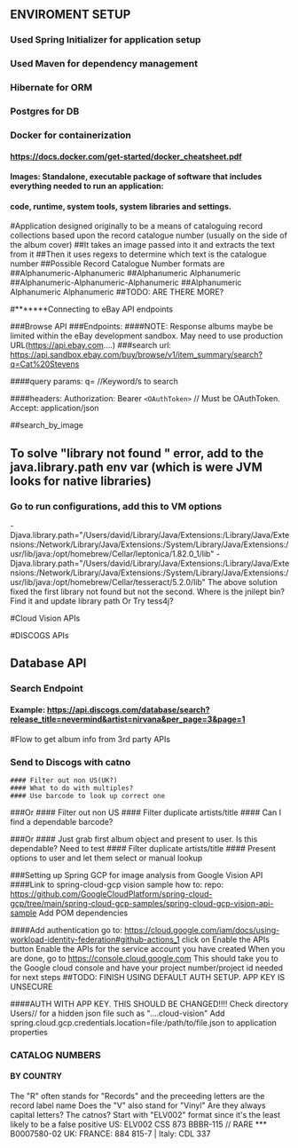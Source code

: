 ## ENVIROMENT SETUP
### Used Spring Initializer for application setup

### Used Maven for dependency management

### Hibernate for ORM

### Postgres for DB

### Docker for containerization
#### https://docs.docker.com/get-started/docker_cheatsheet.pdf
#### Images: Standalone, executable package of software that includes everything needed to run an application:
#### code, runtime, system tools, system libraries and settings.





#Application designed originally to be a means of cataloguing record collections based upon the record catalogue number (usually on the side of the album cover)
##It takes an image passed into it and extracts the text from it
##Then it uses regexs to determine which text is the catalogue number
##Possible Record Catalogue Number formats are
##Alphanumeric-Alphanumeric
##Alphanumeric Alphanumeric
##Alphanumeric-Alphanumeric-Alphanumeric
##Alphanumeric Alphanumeric Alphanumeric
##TODO: ARE THERE MORE?

#*******Connecting to eBay API endpoints

###Browse API
###Endpoints:
####NOTE: Response albums maybe be limited within the eBay development sandbox. May need to use production URL(https://api.ebay.com....)
###search
url: https://api.sandbox.ebay.com/buy/browse/v1/item_summary/search?q=Cat%20Stevens

####query params: 
q=<text> //Keyword/s to search

####headers:
Authorization: Bearer `<OAuthToken>` // Must be OAuthToken. \
Accept: application/json



##search_by_image

## To solve "library not found " error, add to the java.library.path env var (which is were JVM looks for native libraries)
### Go to run configurations, add this to VM options
-Djava.library.path="/Users/david/Library/Java/Extensions:/Library/Java/Extensions:/Network/Library/Java/Extensions:/System/Library/Java/Extensions:/usr/lib/java:/opt/homebrew/Cellar/leptonica/1.82.0_1/lib"
-Djava.library.path="/Users/david/Library/Java/Extensions:/Library/Java/Extensions:/Network/Library/Java/Extensions:/System/Library/Java/Extensions:/usr/lib/java:/opt/homebrew/Cellar/tesseract/5.2.0/lib"
The above solution fixed the first library not found but not the second.
Where is the jnilept bin?
Find it and update library path
Or
Try tess4j?

#Cloud Vision APIs

#DISCOGS APIs

## Database API
### Search Endpoint
#### Example: https://api.discogs.com/database/search?release_title=nevermind&artist=nirvana&per_page=3&page=1


#Flow to get album info from 3rd party APIs
### Send to Discogs with catno
    #### Filter out non US(UK?)
    #### What to do with multiples?
    #### Use barcode to look up correct one

###Or
    #### Filter out non US
    #### Filter duplicate artists/title
    #### Can I find a dependable barcode?

###Or
    #### Just grab first album object and present to user. Is this dependable? Need to test
    #### Filter duplicate artists/title
    #### Present options to user and let them select or manual lookup



###Setting up Spring GCP for image analysis from Google Vision API
####Link to spring-cloud-gcp vision sample how to: repo: https://github.com/GoogleCloudPlatform/spring-cloud-gcp/tree/main/spring-cloud-gcp-samples/spring-cloud-gcp-vision-api-sample
Add POM dependencies

####Add authentication
go to: https://cloud.google.com/iam/docs/using-workload-identity-federation#github-actions_1
click on Enable the APIs button
Enable the APIs for the service account you have created
When you are done, go to https://console.cloud.google.com
This should take you to the Google cloud console and have your project number/project id needed for next steps
##TODO: FINISH USING DEFAULT AUTH SETUP. APP KEY IS UNSECURE


####AUTH WITH APP KEY. THIS SHOULD BE CHANGED!!!!
Check directory Users/<user>/ for a hidden json file such as "....cloud-vision"
Add spring.cloud.gcp.credentials.location=file:/path/to/file.json to application properties



### CATALOG NUMBERS

#### BY COUNTRY
The "R" often stands for "Records" and the preceeding letters are the record label name
Does the "V" also stand for "Vinyl"
Are they always capital letters? The catnos?
Start with "ELV002" format since it's the least likely to be a false positive
US: ELV002 CSS 873 BBBR-115 //  RARE *** B0007580-02 
UK:
FRANCE: 884 815-7 | 
Italy: CDL 337